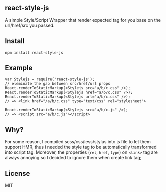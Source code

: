 react-style-js
---------

A simple Style/Script Wrapper that render expected tag for you base on the url/href/src you passed.

Install
-------

```
npm install react-style-js
```

Example
-------

```
var Stylejs = require('react-style-js');
// eleminate the gap between src/href/url props
React.renderToStaticMarkup(<Stylejs src="a/b/c.css" />);
React.renderToStaticMarkup(<Stylejs href="a/b/c.css" />);
React.renderToStaticMarkup(<Stylejs url="a/b/c.css" />);
// => <link href="/a/b/c.css" type="text/css" rel="stylesheet">

React.renderToStaticMarkup(<Stylejs src="a/b/c.js" />);
// => <script src="a/b/c.js"></script>
```

Why?
------

For some reason, I compiled scss/css/less/stylus into js file to let them support HMR, thus i needed the style tag to be automatically transformed into script tag. Moreover, the properties (`rel`, `href`, `type`) on `<link>` tag are always annoying so I decided to ignore them when create link tag;

License
------
MIT
